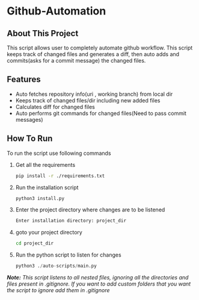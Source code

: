 # Github-Automation

## About This Project
This script allows user to completely automate github workflow. This script keeps track of changed files and generates a diff, then auto adds and commits(asks for a commit message) the changed files.

## Features

- Auto fetches repository info(uri , working branch) from local dir
- Keeps track of changed files/dir including new added files
- Calculates diff for changed files
- Auto performs git commands for changed files(Need to pass commit messages)

## How To Run

To run the script use following commands

1. Get all the requirements
    ```bash
    pip install -r ./requirements.txt
    ```
2. Run the installation script
    ```bash
    python3 install.py
    ```
3. Enter the project directory where changes are to be listened
    ```bash
    Enter installation directory: project_dir
    ```
4. goto your project directory
    ```bash
    cd project_dir
    ```

5. Run the python script to listen for changes
    ```python
    python3 ./auto-scripts/main.py
    ```

***Note:** This script listens to all nested files, ignoring all the directories and files present in .gitignore. If you want to add custom folders that you want the script to ignore add them in .gitignore*

